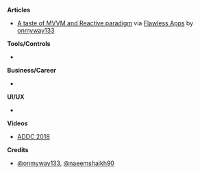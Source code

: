 **Articles**

* [A taste of MVVM and Reactive paradigm](https://flawlessapp.io/blog/a-taste-of-mvvm-and-reactive-paradigm/) via [Flawless Apps](https://twitter.com/flawlessappio) by [onmyway133](https://github.com/onmyway133)

**Tools/Controls**

* 

**Business/Career**

* 

**UI/UX**

* 

**Videos**

* [ADDC 2018](https://addconf.com/2018/recap/)

**Credits**

* [@onmyway133](https://twitter.com/onmyway133), [@naeemshaikh90](https://github.com/naeemshaikh90)
